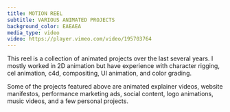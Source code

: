 ```yaml
---
title: MOTION REEL
subtitle: VARIOUS ANIMATED PROJECTS
background_color: EAEAEA
media_type: video
video: https://player.vimeo.com/video/195703764
---
```


<p>
This reel is a collection of animated projects over the last several years. I mostly worked in 2D animation but have experience with character rigging, cel animation, c4d, compositing, UI animation, and color grading.
</p>

<p>
Some of the projects featured above are animated explainer videos, website manifestos, performance marketing ads, social content, logo animations, music videos, and a few personal projects.
</p>

